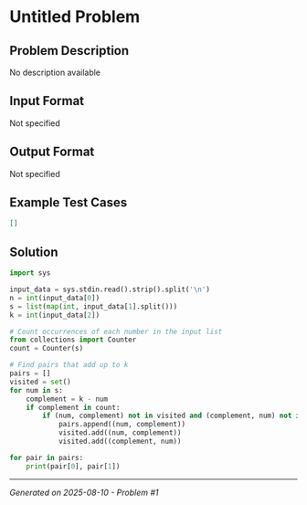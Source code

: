 # Untitled Problem

## Problem Description
No description available

## Input Format
Not specified

## Output Format
Not specified

## Example Test Cases
```json
[]
```

## Solution
```python
import sys

input_data = sys.stdin.read().strip().split('\n')
n = int(input_data[0])
s = list(map(int, input_data[1].split()))
k = int(input_data[2])

# Count occurrences of each number in the input list
from collections import Counter
count = Counter(s)

# Find pairs that add up to k
pairs = []
visited = set()
for num in s:
    complement = k - num
    if complement in count:
        if (num, complement) not in visited and (complement, num) not in visited:
            pairs.append((num, complement))
            visited.add((num, complement))
            visited.add((complement, num))

for pair in pairs:
    print(pair[0], pair[1])
```

---
*Generated on 2025-08-10 - Problem #1*